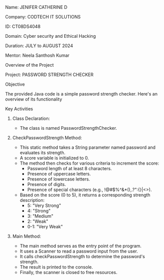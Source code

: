 Name: JENIFER CATHERINE D

Company: CODTECH IT SOLUTIONS

ID: CT08DS4048

Domain: Cyber security and Ethical Hacking

Duration: JULY to AUGUST 2024

Mentor: Neela Santhosh Kumar

Overview of the Project

Project: PASSWORD STRENGTH CHECKER


Objective

The provided Java code is a simple password strength checker. Here's an overview of its functionality

Key Activities

1. Class Declaration:

   - The class is named PasswordStrengthChecker.

2. CheckPasswordStrength Method:
   - This static method takes a String parameter named password and evaluates its strength.
   - A score variable is initialized to 0.
   - The method then checks for various criteria to increment the score:
     - Password length of at least 8 characters.
     - Presence of uppercase letters.
     - Presence of lowercase letters.
     - Presence of digits.
     - Presence of special characters (e.g., !@#$%^&*(),.?":{}|<>).
   - Based on the score (0 to 5), it returns a corresponding strength description:
     - 5: "Very Strong"
     - 4: "Strong"
     - 3: "Medium"
     - 2: "Weak"
     - 0-1: "Very Weak"

3. Main Method:
   - The main method serves as the entry point of the program.
   - It uses a Scanner to read a password input from the user.
   - It calls checkPasswordStrength to determine the password's strength.
   - The result is printed to the console.
   - Finally, the scanner is closed to free resources.

